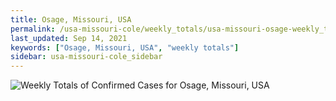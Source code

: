 ```yaml
---
title: Osage, Missouri, USA
permalink: /usa-missouri-cole/weekly_totals/usa-missouri-osage-weekly_totals.html
last_updated: Sep 14, 2021
keywords: ["Osage, Missouri, USA", "weekly totals"]
sidebar: usa-missouri-cole_sidebar
---
```


![Weekly Totals of Confirmed Cases for Osage, Missouri, USA](/covid_tracker/images/graphs/usa-missouri-osage-weekly_totals_graph.png)
